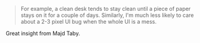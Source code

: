 > For example, a clean desk tends to stay clean until a piece of paper stays on it for a couple of days. Similarly, I'm much less likely to care about a 2-3 pixel UI bug when the whole UI is a mess.

Great insight from Majd Taby.

